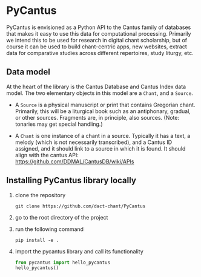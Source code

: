 # PyCantus
PyCantus is envisioned as a Python API to the Cantus family of databases that makes it easy to use this data for computational processing. Primarily we intend this to be used for research in digital chant scholarship, but of course it can be used to build chant-centric apps, new websites, extract data for comparative studies across different repertoires, study liturgy, etc.


## Data model
At the heart of the library is the Cantus Database and Cantus Index data model. The two elementary objects in this model are a `Chant`, and a `Source`.

* A `Source` is a physical manuscript or print that contains Gregorian chant. Primarily, this will be a liturgical book such as an antiphonary, gradual, or other sources. Fragments are, in principle, also sources. (Note: tonaries may get special handling.)

* A `Chant` is one instance of a chant in a source. Typically it has a text, a melody (which is not necessarily transcribed), and a Cantus ID assigned, and it should link to a source in which it is found. It should align with the cantus API: https://github.com/DDMAL/CantusDB/wiki/APIs 

## Installing PyCantus library locally
1. clone the repository 
    
    ```git clone https://github.com/dact-chant/PyCantus```
    
2. go to the root directory of the project
3. run the following command 

    ```pip install -e .```
4. import the pycantus library and call its functionality

    ```python
    from pycantus import hello_pycantus
    hello_pycantus()
    ```
